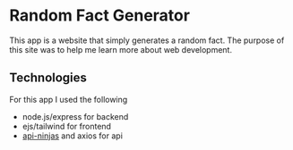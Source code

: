 # Random Fact Generator
This app is a website that simply generates a random fact. The purpose of this site was to help me learn more about web development. 
## Technologies
For this app I used the following
- node.js/express for backend
- ejs/tailwind for frontend
- [api-ninjas](https://api-ninjas.com/) and axios for api
